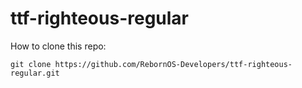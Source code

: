 # ttf-righteous-regular

How to clone this repo:

```
git clone https://github.com/RebornOS-Developers/ttf-righteous-regular.git
```

